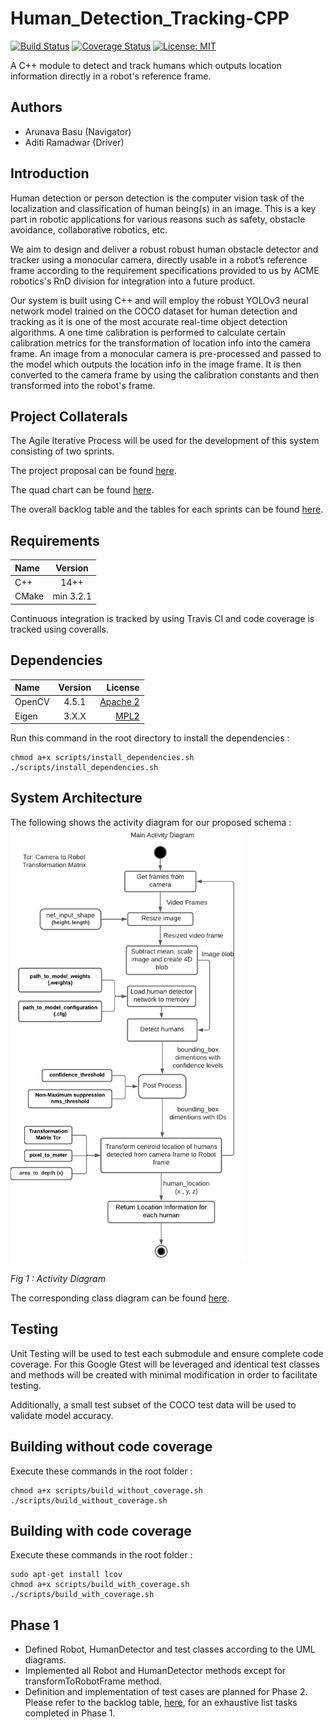 
# Human_Detection_Tracking-CPP
[![Build Status](https://app.travis-ci.com/aditiramadwar/Human_Detection_Tracking-CPP.svg?branch=Phase_1)](https://app.travis-ci.com/aditiramadwar/Human_Detection_Tracking-CPP)
[![Coverage Status](https://coveralls.io/repos/github/aditiramadwar/Human_Detection_Tracking-CPP/badge.svg?branch=Phase_1)](https://coveralls.io/github/aditiramadwar/Human_Detection_Tracking-CPP?branch=Phase_1)
[![License: MIT](https://img.shields.io/badge/License-MIT-blue.svg)](https://opensource.org/licenses/MIT)

A C++ module to detect and track humans which outputs location information directly in a robot's reference frame.

## Authors

 - Arunava Basu (Navigator)
 - Aditi Ramadwar (Driver)

## Introduction
Human detection or person detection is the computer vision task of the localization and classification of human being(s) in an image. This is a key part in robotic applications for various reasons such as safety, obstacle avoidance, collaborative robotics, etc. 

We aim to design and deliver a robust  robust human obstacle detector and tracker using a monocular camera, directly usable in a robot’s reference frame according to the requirement specifications provided to us by ACME robotics's RnD division for integration into a future product.

Our system is built using C++ and will employ the robust YOLOv3 neural network model trained on the COCO dataset for human detection and tracking as it is one of the most accurate real-time object detection algorithms. A one time calibration is performed to calculate certain calibration metrics for the transformation of location info into the camera frame. An image from a monocular camera is pre-processed and passed to the model which outputs the location info in the image frame. It is then converted to the camera frame by using the calibration constants and then transformed into the robot's frame.

## Project Collaterals
The Agile Iterative Process will be used for the development of this system consisting of two sprints.

The project proposal can be found [here](https://github.com/llDev-Rootll/Human_Detection_Tracking-CPP/blob/development/assets/Human%20Detector%20%26%20Tracker%20-%20Proposal.pdf).

The quad chart can be found [here](https://github.com/llDev-Rootll/Human_Detection_Tracking-CPP/blob/development/assets/Quad_Chart.pdf).

The overall backlog table and the tables for each sprints can be found [here](https://docs.google.com/spreadsheets/d/1tjJKUd9B4bBSYAHnrwuMjWNl_lUBmqeB6lw7iTNKZSg/edit?usp=sharing).

## Requirements
| Name | Version | 
| :---         |     :---:      |    
| C++   | 14++     | 
| CMake   | min 3.2.1     | 

Continuous integration is tracked by using Travis CI and code coverage is tracked using coveralls. 
## Dependencies

| Name | Version | License |
| :---         |     :---:      |          ---: |
| OpenCV   | 4.5.1     | [Apache 2](https://github.com/opencv/opencv/blob/master/LICENSE)    |
| Eigen     | 3.X.X       | [MPL2](https://www.mozilla.org/en-US/MPL/2.0/FAQ/)      |

Run this command in the root directory to install the dependencies : 
```
chmod a+x scripts/install_dependencies.sh
./scripts/install_dependencies.sh
```

## System Architecture 
The following shows the activity diagram for our proposed schema : 
<img alt="activity" src="assets/activity.png" width="75%" />

*Fig 1 :  Activity Diagram*

The corresponding class diagram can be found [here](https://github.com/llDev-Rootll/Human_Detection_Tracking-CPP/blob/development/UML/revised/Revised_Class_Diagram.pdf).
## Testing
Unit Testing will be used to test each submodule and ensure complete code coverage. For this Google Gtest will be leveraged and identical test classes and methods will be created with minimal modification in order to facilitate testing.

Additionally, a small test subset of the COCO test data will be used to validate model accuracy.

## Building without code coverage
Execute these commands in the root folder : 
```
chmod a+x scripts/build_without_coverage.sh
./scripts/build_without_coverage.sh
```
## Building with code coverage

Execute these commands in the root folder : 
```
sudo apt-get install lcov
chmod a+x scripts/build_with_coverage.sh
./scripts/build_with_coverage.sh
```
## Phase 1

 - Defined Robot, HumanDetector and test classes according to the UML diagrams.
 - Implemented all Robot and HumanDetector methods except for transformToRobotFrame method.
 - Definition and implementation of test cases are planned for Phase 2.
 Please refer to the backlog table, [here](https://docs.google.com/spreadsheets/d/1tjJKUd9B4bBSYAHnrwuMjWNl_lUBmqeB6lw7iTNKZSg/edit?usp=sharing), for an exhaustive list tasks completed in Phase 1.  

